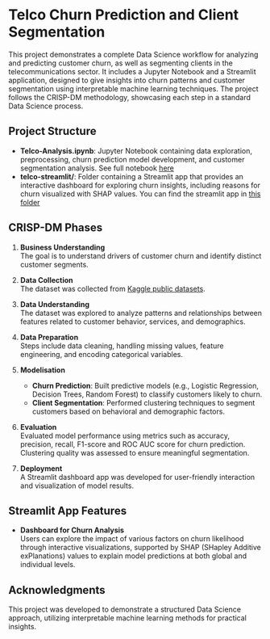 # Telco Churn Prediction and Client Segmentation

This project demonstrates a complete Data Science workflow for analyzing and predicting customer churn, as well as segmenting clients in the telecommunications sector. It includes a Jupyter Notebook and a Streamlit application, designed to give insights into churn patterns and customer segmentation using interpretable machine learning techniques. The project follows the CRISP-DM methodology, showcasing each step in a standard Data Science process.

## Project Structure

- **Telco-Analysis.ipynb**: Jupyter Notebook containing data exploration, preprocessing, churn prediction model development, and customer segmentation analysis. See full notebook [here](Telco-Analysis.ipynb)
- **telco-streamlit/**: Folder containing a Streamlit app that provides an interactive dashboard for exploring churn insights, including reasons for churn visualized with SHAP values. You can find the streamlit app in [this folder](telco-streamlit)

## CRISP-DM Phases

1. **Business Understanding**  
   The goal is to understand drivers of customer churn and identify distinct customer segments.

2. **Data Collection**  
   The dataset was collected from [Kaggle public datasets](https://www.kaggle.com/datasets/blastchar/telco-customer-churn).

3. **Data Understanding**  
   The dataset was explored to analyze patterns and relationships between features related to customer behavior, services, and demographics.

4. **Data Preparation**  
   Steps include data cleaning, handling missing values, feature engineering, and encoding categorical variables.

5. **Modelisation**  
   - **Churn Prediction**: Built predictive models (e.g., Logistic Regression, Decision Trees, Random Forest) to classify customers likely to churn.
   - **Client Segmentation**: Performed clustering techniques to segment customers based on behavioral and demographic factors.

6. **Evaluation**  
   Evaluated model performance using metrics such as accuracy, precision, recall, F1-score and ROC AUC score for churn prediction. Clustering quality was assessed to ensure meaningful segmentation.

7. **Deployment**  
   A Streamlit dashboard app was developed for user-friendly interaction and visualization of model results.

## Streamlit App Features

- **Dashboard for Churn Analysis**  
   Users can explore the impact of various factors on churn likelihood through interactive visualizations, supported by SHAP (SHapley Additive exPlanations) values to explain model predictions at both global and individual levels.

## Acknowledgments

This project was developed to demonstrate a structured Data Science approach, utilizing interpretable machine learning methods for practical insights.
